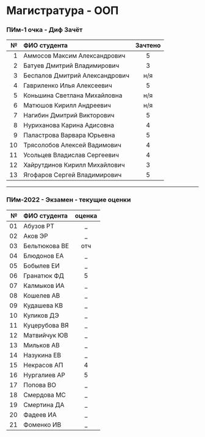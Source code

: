 # Магистратура - ООП  

### ПИм-1 очка - Диф Зачёт  

| № | ФИО студента | Зачтено |
|-:|:-|:-:|
|1|Аммосов Максим Александрович|5|
|2|Батуев Дмитрий Владимирович|3|
|3|Беспалов Дмитрий Александрович|н/я|
|4|Гавриленко Илья Алексеевич|5|
|5|Коньшина Светлана Михайловна|н/я|
|6|Матюшов Кирилл Андреевич|н/я|
|7|Нагибин Дмитрий Викторович|5|
|8|Нуриханова Карина Адисовна|4|
|9|Паластрова Варвара Юрьевна|5|
|10|Трясолобов Алексей Вадимович|4|
|11|Усольцев Владислав Сергеевич|4|
|12|Хайрутдинов Кирилл Михайлович|3|
|13|Ягофаров Сергей Владимирович|5|

---  

### ПИм-2022 - Экзамен - текущие оценки  

| № | ФИО студента | оценка |
|-:|:-|:-:|
01|Абузов РТ| _ |
02|Аков ЭР| _ |
03|Бельтюкова ВЕ| отч |
04|Блюдонов ЕА| _ |
05|Бобылев ЕИ| _ |
06|Гранатюк ФД| 5 |
07|Калмыков ИА| _ |
08|Кошелев АВ| _ |
09|Кудашева КВ| _ |
10|Куликов ДЭ| _ |
11|Куцерубова ВЯ| _ |
12|Матвийчук ЮВ| _ |
13|Мильков АВ| _ |
14|Назукина ЕВ| _ |
15|Некрасов АП| 4 |
16|Нургалиев АР| 5 |
17|Попова ВО| _ |
18|Смердова МС| _ |
19|Смертина ДА| _ |
20|Фадеев ИА| _ |
21|Фоменко ИВ| _ |
